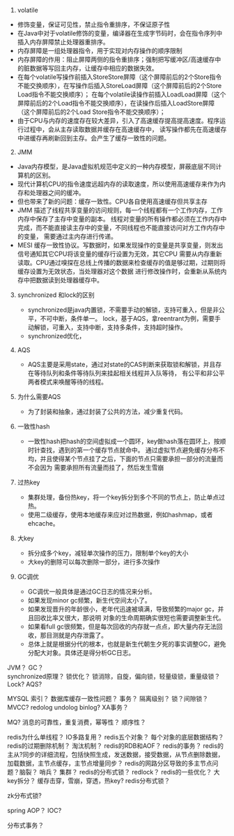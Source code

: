 1. volatile
 - 修饰变量，保证可见性，禁止指令重排序，不保证原子性
 - 在Java中对于volatile修饰的变量，编译器在生成字节码时，会在指令序列中插入内存屏障禁止处理器重排序。
 - 内存屏障是一组处理器指令，用于实现对内存操作的顺序限制
 - 内存屏障的作用：阻止屏障两侧的指令重排序；强制把写缓冲区/高速缓存中的脏数据等写回主内存，让缓存中相应的数据失效。
 -  在每个volatile写操作前插入StoreStore屏障（这个屏障前后的2个Store指令不能交换顺序），在写操作后插入StoreLoad屏障（这个屏障前后的2个Store Load指令不能交换顺序）；
    在每个volatile读操作前插入LoadLoad屏障（这个屏障前后的2个Load指令不能交换顺序），在读操作后插入LoadStore屏障（这个屏障前后的2个Load Store指令不能交换顺序）；
 - 由于CPU与内存的速度存在较大差异，引入了高速缓存提高提高速度。程序运行过程中，会从主存读取数据并缓存在高速缓存中，
  读写操作都先在高速缓存中进缓存再刷新回到主存。会产生了缓存一致性的问题。

2. JMM
 - Java内存模型，是Java虚拟机规范中定义的一种内存模型，屏蔽底层不同计算机的区别。
 - 现代计算机CPU的指令速度远超内存的读取速度，所以使用高速缓存来作为内存和处理器之间的缓冲。
 - 但也带来了新的问题：缓存一致性。CPU各自使用高速缓存但共享主存
 - JMM 描述了线程共享变量的访问规则，每一个线程都有一个工作内存，工作内存中保存了主存中变量的副本。
 线程对变量的所有操作都必须在工作内存中完成，而不能直接读主存中的变量，不同线程也不能直接访问对方工作内存中的变量，
 需要通过主内存进行传递。
 - MESI 缓存一致性协议。写数据时，如果发现操作的变量是共享变量，则发出信号通知其它CPU将该变量的缓存行设置为无效，其它CPU
 需要从内存重新读取。CPU通过嗅探在总线上传播的数据来检查缓存的值是够过期，过期则将缓存设置为无效状态，当处理器对这个数据
 进行修改操作时，会重新从系统内存中把数据读到处理器缓存中。
 
 3. synchronized 和lock的区别
    - synchronized是java内置锁，不需要手动的解锁，支持可重入，但是非公平，不可中断，条件单一。
    lock，基于AQS，拿reentrant为例，需要手动解锁，可重入，支持中断，支持多条件，支持超时操作。
    - synchronized优化，
    
 3. AQS
    - AQS主要是采用state，通过对state的CAS判断来获取锁和解锁，并且存在等待队列和条件等待队列来挂起相关线程并入队等待，
    有公平和非公平两者模式来唤醒等待的线程。
    
 4. 为什么需要AQS
    - 为了封装和抽象，通过封装了公共的方法，减少重复代码。
    
    
 5. 一致性hash
    - 一致性hash把hash的空间虚拟成一个圆环，key做hash落在圆环上，按顺时针查找，遇到的第一个缓存节点就命中。
    通过虚拟节点避免缓存分布不均，并且使得某个节点挂了之后，下面的节点只需要承担一部分的流量而不会因为
    需要承担所有流量而挂了，然后发生雪崩
 6. 过热key
    - 集群处理，备份热key，将一个key拆分到多个不同的节点上，防止单点过热。
    - 使用二级缓存，使用本地缓存来应对过热数据，例如hashmap，或者ehcache。
 7. 大key
    - 拆分成多个key，减轻单次操作的压力，限制单个key的大小
    - 大key的删除可以每次删除一部分，进行多次操作
    
    
 7. GC调优
    - GC调优一般具体是通过GC日志的情况来分析。
    - 如果发现minor gc频繁，新生代空间太小了。
    - 如果发现晋升的年龄很小，老年代迅速被填满，导致频繁的major gc，并且回收比率又很大，那说明
    对象的生命周期确实很短也需要调整新生代。
    - 如果看full gc很频繁，但是每次回收的内存就一点点，即大量内存无法回收，那目测就是内存泄露了。
    - 总体上就是根据分代的根本，也就是新生代朝生夕死的事实调整GC，避免分配大对象。具体还是得分析GC日志。
    
    
    
JVM？
GC？    
synchronized原理？
锁优化？ 锁消除，自旋，偏向锁，轻量级锁，重量级锁？
Lock?
AQS?
    

MYSQL 索引？
数据库缓存一致性问题？
事务？
隔离级别？
锁？间隙锁？
MVCC?
redolog undolog binlog?
XA事务？


MQ?
消息的可靠性，重复消费，幂等性？
顺序性？   
    
   
    
redis为什么单线程？
IO多路复用？
redis五个对象？
每个对象的底层数据结构？
redis的过期删除机制？
淘汰机制？
redis的RDB和AOF？
redis的事务？
redis的主从?同步的详细流程，包括快照生成，发送数据，接受数据，从节点删除数据，加载数据，主节点缓存，主节点增量同步？
redis的网路分区导致的多主节点问题？脑裂？
哨兵？
集群？
redis的分布式锁？
redlock？
redis的一些优化？
大key拆分？
缓存击穿，雪崩，穿透，热key?
redis分布式锁？


zk分布式锁?

spring AOP？
IOC?

分布式事务？
